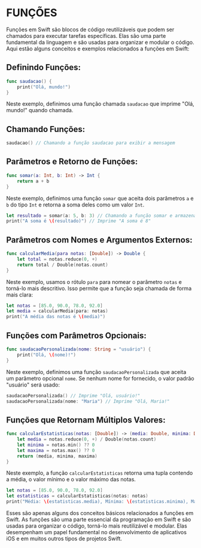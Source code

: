 # FUNÇÕES
Funções em Swift são blocos de código reutilizáveis que podem ser chamados para executar tarefas específicas. Elas são uma parte fundamental da linguagem e são usadas para organizar e modular o código. Aqui estão alguns conceitos e exemplos relacionados a funções em Swift:

## Definindo Funções:

```swift
func saudacao() {
    print("Olá, mundo!")
}
```

Neste exemplo, definimos uma função chamada `saudacao` que imprime "Olá, mundo!" quando chamada.

## Chamando Funções:

```swift
saudacao() // Chamando a função saudacao para exibir a mensagem
```

## Parâmetros e Retorno de Funções:

```swift
func somar(a: Int, b: Int) -> Int {
    return a + b
}
```

Neste exemplo, definimos uma função `somar` que aceita dois parâmetros `a` e `b` do tipo `Int` e retorna a soma deles como um valor `Int`.

```swift
let resultado = somar(a: 5, b: 3) // Chamando a função somar e armazenando o resultado em uma variável
print("A soma é \(resultado)") // Imprime "A soma é 8"
```

## Parâmetros com Nomes e Argumentos Externos:

```swift
func calcularMedia(para notas: [Double]) -> Double {
    let total = notas.reduce(0, +)
    return total / Double(notas.count)
}
```

Neste exemplo, usamos o rótulo `para` para nomear o parâmetro `notas` e torná-lo mais descritivo. Isso permite que a função seja chamada de forma mais clara:

```swift
let notas = [85.0, 90.0, 78.0, 92.0]
let media = calcularMedia(para: notas)
print("A média das notas é \(media)")
```

## Funções com Parâmetros Opcionais:

```swift
func saudacaoPersonalizada(nome: String = "usuário") {
    print("Olá, \(nome)!")
}
```

Neste exemplo, definimos uma função `saudacaoPersonalizada` que aceita um parâmetro opcional `nome`. Se nenhum nome for fornecido, o valor padrão "usuário" será usado:

```swift
saudacaoPersonalizada() // Imprime "Olá, usuário!"
saudacaoPersonalizada(nome: "Maria") // Imprime "Olá, Maria!"
```

## Funções que Retornam Múltiplos Valores:

```swift
func calcularEstatisticas(notas: [Double]) -> (media: Double, minima: Double, maxima: Double) {
    let media = notas.reduce(0, +) / Double(notas.count)
    let minima = notas.min() ?? 0
    let maxima = notas.max() ?? 0
    return (media, minima, maxima)
}
```

Neste exemplo, a função `calcularEstatisticas` retorna uma tupla contendo a média, o valor mínimo e o valor máximo das notas.

```swift
let notas = [85.0, 90.0, 78.0, 92.0]
let estatisticas = calcularEstatisticas(notas: notas)
print("Média: \(estatisticas.media), Mínima: \(estatisticas.minima), Máxima: \(estatisticas.maxima)")
```

Esses são apenas alguns dos conceitos básicos relacionados a funções em Swift. As funções são uma parte essencial da programação em Swift e são usadas para organizar o código, torná-lo mais reutilizável e modular. Elas desempenham um papel fundamental no desenvolvimento de aplicativos iOS e em muitos outros tipos de projetos Swift.